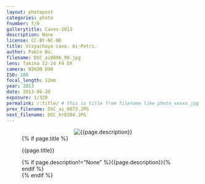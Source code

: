```yaml
---
layout: photopost
categories: photo
fnumber: f/9
gallerytitle: Caves-2013
description: None
license: CC-BY-NC-ND
title: Visyachaya cave. Ai-Petri.
author: Pablo Bo.
filename: DSC_ai0086_90.jpg
lens: Tokina 12-24 F4 DX
camera: NIKON D90
ISO: 200
focal_length: 12mm
year: 2013
date: 2013-06-28
exposure: 1/320
permalink: /:title/ # this is title from filename like photo_xxxxx.jpg
prev_filename: DSC_ai_0073.JPG
next_filename: DSC_kr0304.JPG
---
```


<figure style="">
<div id="photo" style="text-align: center;">
<img class="" src="{{ site.url }}/images/gallery/{{page.year}}/{{page.gallerytitle}}/{{page.filename}}" alt="{{page.description}}">
</div>
{% if page.title %}
<figcaption><p>{{page.title}}</p>{% if page.description!="None" %}{{page.description}}{% endif %}</figcaption>
{% endif %}
</figure>
